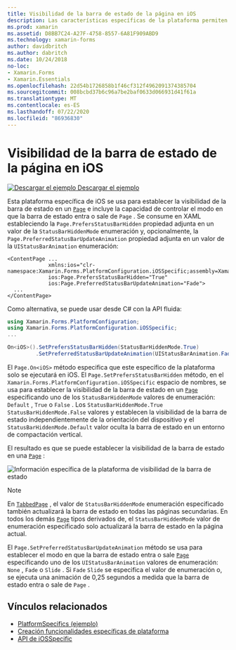 ```yaml
---
title: Visibilidad de la barra de estado de la página en iOS
description: Las características específicas de la plataforma permiten consumir funcionalidad que solo está disponible en una plataforma específica, sin necesidad de implementar representadores o efectos personalizados. En este artículo se explica cómo consumir el específico de la plataforma iOS que establece la visibilidad de la barra de estado en una página.
ms.prod: xamarin
ms.assetid: D8BB7C24-A27F-4758-8557-6A81F909ABD9
ms.technology: xamarin-forms
author: davidbritch
ms.author: dabritch
ms.date: 10/24/2018
no-loc:
- Xamarin.Forms
- Xamarin.Essentials
ms.openlocfilehash: 22d54b1726858b1f46cf312f4962091374385704
ms.sourcegitcommit: 008bcbd37b6c96a7be2baf0633d066931d41f61a
ms.translationtype: MT
ms.contentlocale: es-ES
ms.lasthandoff: 07/22/2020
ms.locfileid: "86936830"
---
```

# <a name="page-status-bar-visibility-on-ios"></a>Visibilidad de la barra de estado de la página en iOS

[![Descargar el ejemplo](~/media/shared/download.png) Descargar el ejemplo](https://docs.microsoft.com/samples/xamarin/xamarin-forms-samples/userinterface-platformspecifics)

Esta plataforma específica de iOS se usa para establecer la visibilidad de la barra de estado en un [`Page`](xref:Xamarin.Forms.Page) e incluye la capacidad de controlar el modo en que la barra de estado entra o sale de `Page` . Se consume en XAML estableciendo la `Page.PrefersStatusBarHidden` propiedad adjunta en un valor de la `StatusBarHiddenMode` enumeración y, opcionalmente, la `Page.PreferredStatusBarUpdateAnimation` propiedad adjunta en un valor de la `UIStatusBarAnimation` enumeración:

```xaml
<ContentPage ...
             xmlns:ios="clr-namespace:Xamarin.Forms.PlatformConfiguration.iOSSpecific;assembly=Xamarin.Forms.Core"
             ios:Page.PrefersStatusBarHidden="True"
             ios:Page.PreferredStatusBarUpdateAnimation="Fade">
  ...
</ContentPage>
```

Como alternativa, se puede usar desde C# con la API fluida:

```csharp
using Xamarin.Forms.PlatformConfiguration;
using Xamarin.Forms.PlatformConfiguration.iOSSpecific;
...

On<iOS>().SetPrefersStatusBarHidden(StatusBarHiddenMode.True)
         .SetPreferredStatusBarUpdateAnimation(UIStatusBarAnimation.Fade);
```

El `Page.On<iOS>` método especifica que este específico de la plataforma solo se ejecutará en iOS. El `Page.SetPrefersStatusBarHidden` método, en el `Xamarin.Forms.PlatformConfiguration.iOSSpecific` espacio de nombres, se usa para establecer la visibilidad de la barra de estado en un [`Page`](xref:Xamarin.Forms.Page) especificando uno de los `StatusBarHiddenMode` valores de enumeración: `Default` , `True` o `False` . Los `StatusBarHiddenMode.True` `StatusBarHiddenMode.False` valores y establecen la visibilidad de la barra de estado independientemente de la orientación del dispositivo y el `StatusBarHiddenMode.Default` valor oculta la barra de estado en un entorno de compactación vertical.

El resultado es que se puede establecer la visibilidad de la barra de estado en una [`Page`](xref:Xamarin.Forms.Page) :

![Información específica de la plataforma de visibilidad de la barra de estado](page-status-bar-visibility-images/hide-status-bar.png)

> [!NOTE]
> En [`TabbedPage`](xref:Xamarin.Forms.TabbedPage) , el valor de `StatusBarHiddenMode` enumeración especificado también actualizará la barra de estado en todas las páginas secundarias. En todos los demás [`Page`](xref:Xamarin.Forms.Page) tipos derivados de, el `StatusBarHiddenMode` valor de enumeración especificado solo actualizará la barra de estado en la página actual.

El `Page.SetPreferredStatusBarUpdateAnimation` método se usa para establecer el modo en que la barra de estado entra o sale [`Page`](xref:Xamarin.Forms.Page) especificando uno de los `UIStatusBarAnimation` valores de enumeración: `None` , `Fade` o `Slide` . Si `Fade` `Slide` se especifica el valor de enumeración o, se ejecuta una animación de 0,25 segundos a medida que la barra de estado entra o sale de `Page` .

## <a name="related-links"></a>Vínculos relacionados

- [PlatformSpecifics (ejemplo)](https://docs.microsoft.com/samples/xamarin/xamarin-forms-samples/userinterface-platformspecifics)
- [Creación funcionalidades específicas de plataforma](~/xamarin-forms/platform/platform-specifics/index.md#creating-platform-specifics)
- [API de iOSSpecific](xref:Xamarin.Forms.PlatformConfiguration.iOSSpecific)
